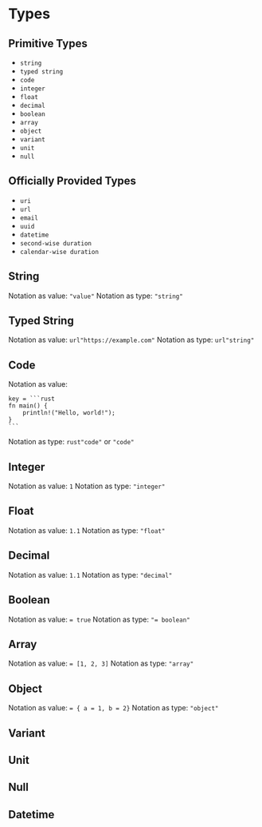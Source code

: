 # Types

## Primitive Types

- `string`
- `typed string`
- `code`
- `integer`
- `float`
- `decimal`
- `boolean`
- `array`
- `object`
- `variant`
- `unit`
- `null`

## Officially Provided Types

- `uri`
- `url`
- `email`
- `uuid`
- `datetime`
- `second-wise duration`
- `calendar-wise duration`

## String

Notation as value: `"value"`
Notation as type: `"string"`

## Typed String

Notation as value: `url"https://example.com"`
Notation as type: `url"string"`

## Code

Notation as value:

````swon
key = ```rust
fn main() {
    println!("Hello, world!");
}
```
````

Notation as type: `rust"code"` or `"code"`

## Integer

Notation as value: `1`
Notation as type: `"integer"`

## Float

Notation as value: `1.1`
Notation as type: `"float"`

## Decimal

Notation as value: `1.1`
Notation as type: `"decimal"`

## Boolean

Notation as value: `= true`
Notation as type: `"= boolean"`

## Array

Notation as value: `= [1, 2, 3]`
Notation as type: `"array"`

## Object

Notation as value: `= { a = 1, b = 2}`
Notation as type: `"object"`

## Variant

## Unit

## Null

## Datetime
